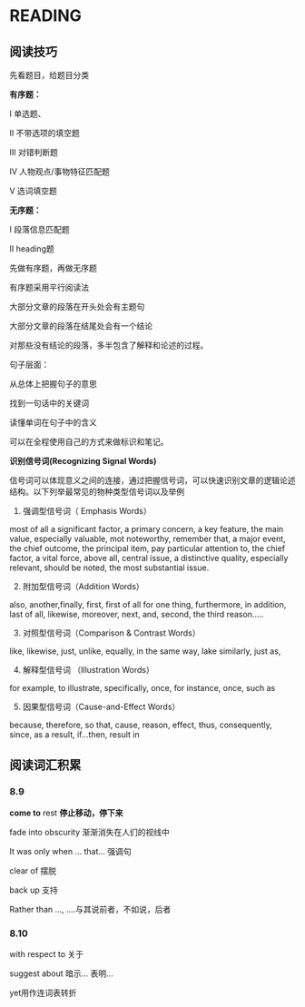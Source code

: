 # READING

## 阅读技巧

先看题目，给题目分类

**有序题：**

Ⅰ   单选题、

Ⅱ   不带选项的填空题

Ⅲ   对错判断题

Ⅳ   人物观点/事物特征匹配题

Ⅴ   选词填空题

**无序题：**

Ⅰ   段落信息匹配题

Ⅱ   heading题

先做有序题，再做无序题

有序题采用平行阅读法



大部分文章的段落在开头处会有主题句

大部分文章的段落在结尾处会有一个结论

对那些没有结论的段落，多半包含了解释和论述的过程。

句子层面：

从总体上把握句子的意思

找到一句话中的关键词

读懂单词在句子中的含义

可以在全程使用自己的方式来做标识和笔记。



**识别信号词(Recognizing Signal Words)**

信号词可以体现意义之间的连接，通过把握信号词，可以快速识别文章的逻辑论述结构。以下列举最常见的物种类型信号词以及举例

1) 强调型信号词（ Emphasis Words）

most of all a significant factor, a primary concern, a key feature, the main value, especially valuable, mot noteworthy, remember that, a major event, the chief outcome, the principal item, pay particular attention to, the chief factor, a vital force, above all, central issue, a distinctive quality, especially relevant, should be noted, the most substantial issue.

2) 附加型信号词（Addition Words）

also, another,finally, first, first of all for one thing, furthermore, in addition, last of all, likewise, moreover, next, and, second, the third reason.....

3) 对照型信号词（Comparison & Contrast Words）

like, likewise, just, unlike, equally, in the same way, lake similarly, just as,

4) 解释型信号词 （Illustration Words）

for example, to illustrate, specifically, once, for instance, once, such as

5) 因果型信号词（Cause-and-Effect Words）

because, therefore, so that, cause, reason, effect, thus, consequently, since, as a result, if...then, result in





## 阅读词汇积累

### 8.9

**come to** rest **停止移动，停下来**

fade into obscurity  渐渐消失在人们的视线中

It was only when ... that... 强调句

clear of 摆脱

back up 支持

Rather than ..., ....与其说前者，不如说，后者



### 8.10

 with respect to 关于

suggest about 暗示... 表明...

yet用作连词表转折
